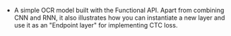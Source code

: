 

- A simple OCR model built with the Functional API. Apart from combining CNN and RNN, it also illustrates how you can instantiate a new layer and use it as an "Endpoint layer" for implementing CTC loss.
